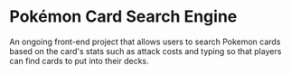 # Pokémon Card Search Engine

An ongoing front-end project that allows users to search Pokemon cards based on the card's stats such as attack costs and typing so that players can find cards to put into their decks.
